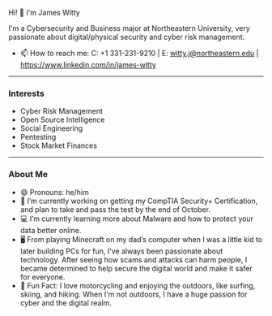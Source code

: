 Hi! 👋 I'm James Witty

I'm a Cybersecurity and Business major at Northeastern University, very passionate about digital/physical security and cyber risk management. 

- 📫 How to reach me:
        C: +1 331-231-9210 | 
        E: witty.j@northeastern.edu | 
        https://www.linkedin.com/in/james-witty
-----
### Interests

* Cyber Risk Management
* Open Source Intelligence
* Social Engineering
* Pentesting
* Stock Market Finances

-----
### About Me
- 😄 Pronouns: he/him
- 🔐 I’m currently working on getting my CompTIA Security+ Certification, and plan to take and pass the test by the end of October.
- 💻 I’m currently learning more about Malware and how to protect your data better online.
- 🖥️ From playing Minecraft on my dad’s computer when I was a little kid to later building PCs for fun, I’ve always been passionate about technology. After seeing how scams and attacks can harm people, I became determined to help secure the digital world and make it safer for everyone.
- 🌅 Fun Fact: I love motorcycling and enjoying the outdoors, like surfing, skiing, and hiking. When I'm not outdoors, I have a huge passion for cyber and the digital realm.



